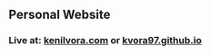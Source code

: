 ## Personal Website

### Live at: [kenilvora.com](kenilvora.com) or [kvora97.github.io](https://kvora97.github.io/)
